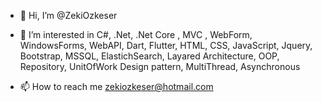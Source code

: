 - 👋 Hi, I’m @ZekiOzkeser

- 👀 I’m interested in C#, .Net, .Net Core , MVC , WebForm, WindowsForms, WebAPI, Dart, Flutter, HTML, CSS, JavaScript, Jquery, Bootstrap, MSSQL, ElastichSearch, Layared Architecture, OOP, Repository, UnitOfWork Design pattern, MultiThread, Asynchronous

- 📫 How to reach me zekiozkeser@hotmail.com

<!---
ZekiOzkeser/ZekiOzkeser is a ✨ special ✨ repository because its `README.md` (this file) appears on your GitHub profile.
You can click the Preview link to take a look at your changes.
--->
